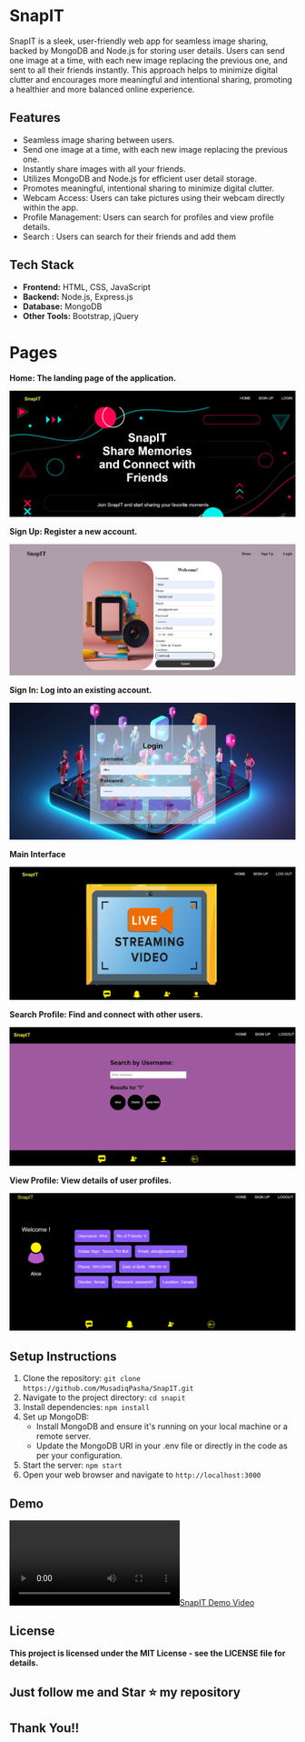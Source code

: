 # SnapIT
SnapIT is a sleek, user-friendly web app for seamless image sharing, backed by MongoDB and Node.js for storing user details. Users can send one image at a time, with each new image replacing the previous one, and sent to all their friends instantly. This approach helps to minimize digital clutter and encourages more meaningful and intentional sharing, promoting a healthier and more balanced online experience.

## Features

- Seamless image sharing between users.
- Send one image at a time, with each new image replacing the previous one.
- Instantly share images with all your friends.
- Utilizes MongoDB and Node.js for efficient user detail storage.
- Promotes meaningful, intentional sharing to minimize digital clutter.
- Webcam Access: Users can take pictures using their webcam directly within the app.
- Profile Management: Users can search for profiles and view profile details.
- Search : Users can search for their friends and add them

## Tech Stack

- **Frontend:** HTML, CSS, JavaScript
- **Backend:** Node.js, Express.js
- **Database:** MongoDB
- **Other Tools:** Bootstrap, jQuery
 
# Pages

**Home: The landing page of the application.**

<img src="https://github.com/MusadiqPasha/SnapIT/blob/main/demo/homepage.png">

**Sign Up: Register a new account.**

<img src="https://github.com/MusadiqPasha/SnapIT/blob/main/demo/signup.png">

**Sign In: Log into an existing account.**

<img src="https://github.com/MusadiqPasha/SnapIT/blob/main/demo/signin.png">

**Main Interface**

<img src="https://github.com/MusadiqPasha/SnapIT/blob/main/demo/main.png">

**Search Profile: Find and connect with other users.**

<img src="https://github.com/MusadiqPasha/SnapIT/blob/main/demo/search.png">

**View Profile: View details of user profiles.**

<img src="https://github.com/MusadiqPasha/SnapIT/blob/main/demo/profile.png">


## Setup Instructions

1. Clone the repository: `git clone https://github.com/MusadiqPasha/SnapIT.git`
2. Navigate to the project directory: `cd snapit`
3. Install dependencies: `npm install`
4. Set up MongoDB:
   - Install MongoDB and ensure it's running on your local machine or a remote server.
   - Update the MongoDB URI in your .env file or directly in the code as per your configuration.
5. Start the server: `npm start`
6. Open your web browser and navigate to `http://localhost:3000`

## Demo

[![SnapIT Demo Video](https://github.com/MusadiqPasha/SnapIT/blob/main/demo/demo-SnapIT.mp4)](https://github.com/MusadiqPasha/SnapIT/blob/main/demo/demo-SnapIT.mp4)

## License
**This project is licensed under the MIT License - see the LICENSE file for details.**

## Just follow me and Star ⭐ my repository 
## Thank You!!
